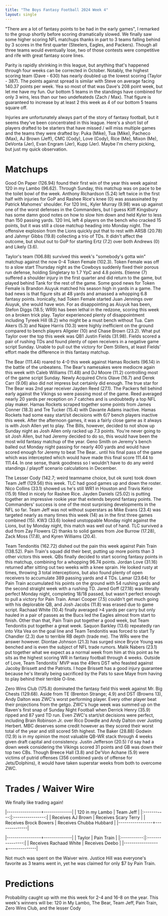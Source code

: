 ```yaml
---
title: "The Boys Fantasy Football 2024 Week 4"
layout: single
---
```


"There are a lot of fantasy points to be had in the early games", I remarked to the group shortly before scoring dramatically slowed. We finally saw some higher scoring NFL matchups thanks in part to 3 teams falling behind by 3 scores in the first quarter (Steelers, Eagles, and Packers). Though all three teams would eventually lose, two of those contests were competitive and rife with great fantasy score lines. 

Parity is rapidly shrinking in this league, but anything that's happened through four weeks can be corrected in October. Notably, the highest scoring team (Dave - 630) has nearly doubled up the lowest scoring (Taylor - 387). The points against spread is similar with Steve on average facing 140.37 points per week. Yea so most of that was Dave's 208 point week, but let me have my fun. Our bottom 5 teams in the standings have combined for only 3 wins, less than our two undefeateds (Zach / Max). That figure is guaranteed to increase by at least 2 this week as 4 of our bottom 5 teams square off. 

Injuries are unfortunately always part of the story of fantasy football, but it seems they've been concentrated in this league. Here's a short list of players drafted to be starters that have missed / will miss multiple games and the teams they were drafted by: Puka (Mike), Tua (Mike), Pacheco (Max), AJ Brown (Jeff), CMC (Cody), Love (Cody), Rice (Me), Mixon (Me), DeVonta (Jer), Evan Engram (Jer), Kupp (Jer). Maybe I'm cherry picking, but just my quick observation.

# Matchups

Good On Paper (126.94) found their first win of the year this week against 120 in my Lambo (96.62). Through Sunday, this matchup was on pace to be the toilet bowl of the week. Anthony Richardson (5.24) left twice in the first half with injuries for GoP and Rashee Rice's knee (0) was assassinated by Patrick Mahomes' shoulder. For 120 ImL, Kyler Murray (9.98) was up against one of the worst defenses in the Commanders, but I guess Kliff Kingsbury has some damn good notes on how to slow him down and held Kyler to less than 150 passing yards. 120 ImL left 4 players on the bench who cracked 15 points, but it was still a close matchup heading into Monday night. The offensive explosion from the Lions quickly put that to rest with ARSB (20.78) and Jahmyr Gibbs (19.8) collecting a trio of TDs. It didn't affect the outcome, but shout out to GoP for starting Ertz (7.2) over both Andrews (0) and Likely (3.6).

Taylor's team (106.88) survived this week's "somebody's gotta win" matchup against the now 0-4 Token Female (102.3). Token Female was off to a slow start Thursday night as the Cowboys suddenly fixed their porous run defense, holding Singletary to 1.7 YpC and 4.8 points. Etienne (7) suffered a shoulder injury in the first quarter and did return to the game, but played behind Tank for the rest of the game. Some good news for Token Female is Brandon Aiuyuk matched his season high in yards in a game. The bad news is that figure sits at 48 yards and amassed a whopping 6.8 fantasy points. Ironically, had Token Female started Juan Jennings over Aiuyuk, she would have won. For as disappointing as Aiuyuk has been, Stefon Diggs (18.5; WR9) has been lethal in the redzone, scoring this week on a broken trick play. Taylor experienced plenty of disappointment including Tyreek Hill (8.2) who might be a must bench without Tua. Cam Akers (5.3) and Najee Harris (10.3) were highly inefficient on the ground compared to bench players Allgeier (10) and Chase Brown (23.2). What put Taylor over the top this week was QB1 Justin Fields (31.98). Fields scored a pair of rushing TDs and found plenty of open receivers in a negative game script Sunday. Unable to pull out the victory for Dem Stillers, at least Fields' effort made the difference in this fantasy matchup.

The Bear (111.44) roared to 4-0 this week against Hamas Rockets (96.14) in the battle of the unbeatens. The Bear's namesakes were mediocre again this week with Caleb Williams (11.48) and DJ Moore (11.2) controlling most of the game script Sunday. Newly Acquired Chris Olave (16.7) and Derek Carr (9.06) also did not impress but certainly did enough. The true star for The Bear was 2nd year receiver Jayden Reed (27.1). The Packers fell behind early against the Vikings so were passing most of the game. Reed averaged nearly 20 yards per reception on 7 catches and is undoubtedly a top NFL play maker. Hamas Rockets scraped together some points from James Conner (18.3) and Tre Tucker (15.4) with Davante Adams inactive. Hamas Rockets had some easy start/sit decisions with 6/7 bench players inactive this week. After the afternoon games, it was a fairly close game as it always is with Josh Allen yet to play. The Bills, however, decided to not show up Sunday night as Josh Allen only racked up 7.3 points. You're never going to sit Josh Allen, but had Jeremy decided to do so, this would have been the most wild fantasy matchup of the year. Geno Smith on Jeremy's bench balled out Monday night passing for nearly 400 yards and would have scored enough for Jeremy to beat The Bear.. until his final pass of the game which was intercepted which would have made this final score 111.44 to 111.44. In one sense, thank goodness so I wouldn't have to do any weird standings / playoff scenario calculations in December. 

The Lesser Cody (142.7; weird teamname choice, but ok sure) took down Team Jeff (129.56) this week. TLC had good games up and down the roster. Nico Collins (33.1) showed us he's still WR1 in Houston and Travis Kelce (15.9) filled in nicely for Rashee Rice. Jayden Daniels (25.02) is putting together an impressive rookie year that extends beyond fantasy points. The Commanders' success is one of the most surprising developments in the NFL so far. Team Jeff was not without superstars as Mike Evans (23.4) was targeted nearly as many times this week (14) as in the first three games combined (15). KW3 (33.6) looked unstoppable Monday night against the Lions, but by Monday night, this match was well out of hand. TLC survived a dud from Zay Flowers (2) thanks to solid games from Joe Burrow (17.28), Zack Moss (17.8), and Kyren Williams (20.4). 

Team Tendonitis (162.72) dished out the pain this week against Pain Train (138.52). Pain Train's squad did their best, putting up more points than 3 other victors this week. QBs finally decided to start scoring fantasy points in this matchup, combining for a whopping 96.74 points. Jordan Love (31.16) returned after sitting out two weeks with a knee sprain. He looked rusty at times, throwing 3 total interceptions, but also found plenty of open receivers to accumulate 389 passing yards and 4 TDs. Lamar (23.64) for Pain Train accumulated his points on the ground with 54 rushing yards and the second straight week with a rushing TD. Jared Goff (27.18) was literally perfect Monday night, completing 18/18 passed, but wasn't perfect enough to pull a victory for Pain Train. Amari Cooper (7.5) couldn't get much going with his deplorable QB, and Josh Jacobs (11.8) was erased due to game script. Rachaad White (10.4) finally averaged >4 yards per carry but only hauled in a  pair of passes as the Bucs led the Eagles almost from start to finish. Other than that, Pain Train put together a good week, but Team Tendonitis put together a great week. Saquon Barkley (13.6) repeatedly ran into Vita Vea on the goal line and Team Tendonitis was forced to start Ty Chandler (2.3) due to terrible RB depth (trade me). The WRs were the answer however. Diontae Johnson (21.3) has surged since Bryce Young was benched and is even the subject of NFL trade rumors. Malik Nabers (23.1) put together what we expect as a normal week from him at this point as he sits as the highest scoring WR in fantasy football through 4 weeks. Outside of Love, Team Tendonitis' MVP was the 49ers DST who feasted against Jacoby Brissett and the Patriots. I hope Brissett has a good injury guarantee because he's literally being sacrificed by the Pats to save Maye from having to play behind their terrible O-line.

Zero Wins Club (175.8) dominated the fantasy field this week against Mr. Big Chests (129.68). Aside from TE (Brenton Strange; 4.9) and DST (Browns 13), Andy Dalton was ZWC's worst performing player. Every other player beat their projections from the getgo. ZWC's huge week was summed up on the Raven's first snap of Sunday Night Football when Derrick Henry (35.9) ripped and 87 yard TD run. Even ZWC's start/sit decisions were perfect, including Brain Robinson Jr. over Rico Dowdle and Andy Dalton over Justing Herbert. MBC deserves some credit however as they scored their worst total of the year and still scored 5th highest. The Baker (28.88) Godwin (12.9) is in my opinion the most valuable QB-WR stack through 4 weeks given draft capital and consistency. Justin Jefferson (20.5) I'd say had a down week considering the Vikings scored 31 points and GB was down their top two CBs. Though Breece Hall (3.8) and De'Von Achane (5.9) were victims of putrid offenses (356 combined yards of offense for Jets/Dolphins), it would have taken superstar weeks from both to overcome ZWC.

# Trades / Waiver Wire

We finally like trading again!

|-----------------+--------------|
| 120 in my Lambo | Team Jeff |
|:-----------:|:----------------:|
| Receives AJ Brown | Receives Scary Terry |
| Receives Brock Bowers | Receives Chubba Hubbard | 
|-----------------+--------------|

|-----------------+--------------|
| Taylor | Pain Train |
|:-----------:|:----------------:|
| Receives Rachaad White | Receives Deebo |
|-----------------+--------------|

Not much was spent on the Waiver wire. Justice Hill was everyone's favorite as 3 teams went in, yet he was claimed for only $7 by Pain Train.

# Predictions
Probability caught up with me this week for 2-4 and 16-8 on the year. This week's winners will be: 120 in My Lambo, The Bear, Team Jeff, Pain Train, Zero Wins Club, and the lesser Cody

